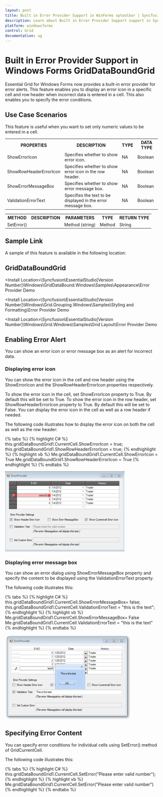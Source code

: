 ```yaml
---
layout: post
title: Built in Error Provider Support in WinForms xptoolbar | Syncfusion
description: Learn about Built in Error Provider Support support in Syncfusion Windows Forms GridDataBoundGrid(Classic) control and more details.
platform: windowsforms
control: Grid
documentation: ug
---
```


# Built in Error Provider Support in Windows Forms GridDataBoundGrid

Essential Grid for Windows Forms now provides a built-in error provider for error alerts. This feature enables you to display an error icon in a specific cell and row header when incorrect data is entered in a cell. This also enables you to specify the error conditions.

## Use Case Scenarios

This feature is useful when you want to set only numeric values to be entered in a cell. 



<table>
<tr>
<th>
PROPERTIES </th><th>
DESCRIPTION </th><th>
TYPE </th><th>
DATA TYPE </th></tr>
<tr>
<td>
ShowErrorIcon</td><td>
Specifies whether to show error icon. </td><td>
NA</td><td>
Boolean </td></tr>
<tr>
<td>
ShowRowHeaderErrorIcon</td><td>
Specifies whether to show error icon in the row header. </td><td>
NA</td><td>
Boolean </td></tr>
<tr>
<td>
ShowErrorMessageBox</td><td>
Specifies whether to show error message box.</td><td>
NA</td><td>
Boolean </td></tr>
<tr>
<td>
ValidationErrorText</td><td>
Specifies the text to be displayed in the error message box. </td><td>
NA</td><td>
Boolean </td></tr>
</table>




<table>
<tr>
<th>
METHOD </th><th>
DESCRIPTION </th><th>
PARAMETERS </th><th>
TYPE </th><th>
RETURN TYPE </th></tr>
<tr>
<td>
SetError()</td><td>
</td><td>
Method (string)</td><td>
Method</td><td>
String </td></tr>
</table>


## Sample Link

A sample of this feature is available in the following location:

## GridDataBoundGrid

&lt;Install Location&gt;\Syncfusion\EssentialStudio\[Version Number]\Windows\GridDataBound.Windows\Samples\Appearance\Error Provider Demo   

&lt;Install Location&gt;\Syncfusion\EssentialStudio\[Version Number]\Windows\Grid.Grouping.Windows\Samples\Styling and Formatting\Error Provider Demo                                                                          

&lt;Install Location&gt;\Syncfusion\EssentialStudio\[Version Number]\Windows\Grid.Windows\Samples\Grid Layout\Error Provider Demo

## Enabling Error Alert

You can show an error icon or error message box as an alert for incorrect data. 

### Displaying error icon

You can show the error icon in the cell and row header using the ShowErrorIcon and the ShowRowHeaderErrorIcon properties respectively. 

To show the error icon in the cell, set ShowErrorIcon property to True. By default this will be set to True. To show the error icon in the row header, set ShowRowHeaderErrorIcon property to True. By default this will be set to False. You can display the error icon in the cell as well as a row header if needed. 

The following code illustrates how to display the error icon on both the cell as well as the row header:


{% tabs %}
{% highlight C# %}
this.gridDataBoundGrid1.CurrentCell.ShowErrorIcon = true;
this.gridDataBoundGrid1.ShowRowHeaderErrorIcon = true; 
{% endhighlight %}
{% highlight vb %}
Me.gridDataBoundGrid1.CurrentCell.ShowErrorIcon = True
Me.gridDataBoundGrid1.ShowRowHeaderErrorIcon = True
{% endhighlight %}
{% endtabs %}

![Built-in-Error-Provider-Support_img1](Built-in-Error-Provider-Support_images/Built-in-Error-Provider-Support_img1.png) 



### Displaying error message box

You can show an error dialog using ShowErrorMessageBox property and specify the content to be displayed using the ValidationErrorText property. 

The following code illustrates this:

{% tabs %}
{% highlight C# %}
this.gridDataBoundGrid1.CurrentCell.ShowErrorMessageBox= false;
this.gridDataBoundGrid1.CurrentCell.ValidationErrorText = "this is the text";
{% endhighlight %}
{% highlight vb %}
Me.gridDataBoundGrid1.CurrentCell.ShowErrorMessageBox= False
Me.gridDataBoundGrid1.CurrentCell.ValidationErrorText = "this is the text"
{% endhighlight %}
{% endtabs %}

 ![Windows Forms Grid Image2](Built-in-Error-Provider-Support_images/Built-in-Error-Provider-Support_img2.png) 


## Specifying Error Content

You can specify error conditions for individual cells using SetError() method of GridCurrentCell. 

The following code illustrates this:

{% tabs %}
{% highlight C# %}
this.gridDataBoundGrid1.CurrentCell.SetError("Please enter valid number");
{% endhighlight %}
{% highlight vb %}
Me.gridDataBoundGrid1.CurrentCell.SetError("Please enter valid number")
{% endhighlight %}
{% endtabs %}

